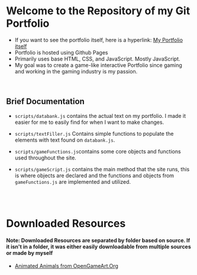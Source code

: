 # Welcome to the Repository of my Git Portfolio
- If you want to see the portfolio itself, here is a hyperlink: [My Portfolio itself](https://talkingraven0.github.io/git-portfolio/)
- Portfolio is hosted using Github Pages
- Primarily uses base HTML, CSS, and JavaScript. Mostly JavaScript.
- My goal was to create a game-like interactive Portfolio since gaming and working in the gaming industry is my passion.

<br/>

## Brief Documentation
- ```scripts/databank.js``` contains the actual text on my portfolio. I made it easier for me to easily find for when I want to make changes.

- ```scripts/textFiller.js``` Contains simple functions to populate the elements with text found on ```databank.js```.

- ```scripts/gameFunctions.js```contains some core objects and functions used throughout the site.

- ```scripts/gameScript.js``` contains the main method that the site runs, this is where objects are declared and the functions and objects from ```gameFunctions.js``` are implemented and utilized.


<br/><br/>

# Downloaded Resources
#### Note: Downloaded Resources are separated by folder based on source. If it isn't in a folder, it was either easily downloadable from multiple sources or made by myself
- [Animated Animals from OpenGameArt.Org](https://opengameart.org/content/animated-wild-animals)